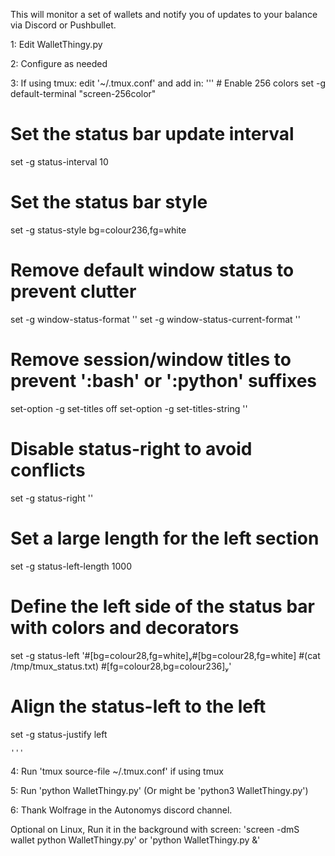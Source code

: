 This will monitor a set of wallets and notify you of updates to your balance via Discord or Pushbullet.

1: Edit WalletThingy.py

2: Configure as needed

3: If using tmux:
    edit '~/.tmux.conf' and add in:
    '''
    # Enable 256 colors
set -g default-terminal "screen-256color"

# Set the status bar update interval
set -g status-interval 10

# Set the status bar style
set -g status-style bg=colour236,fg=white

# Remove default window status to prevent clutter
set -g window-status-format ''
set -g window-status-current-format ''

# Remove session/window titles to prevent ':bash' or ':python' suffixes
set-option -g set-titles off
set-option -g set-titles-string ''

# Disable status-right to avoid conflicts
set -g status-right ''

# Set a large length for the left section
set -g status-left-length 1000

# Define the left side of the status bar with colors and decorators
set -g status-left '#[bg=colour28,fg=white]#[bg=colour28,fg=white] #(cat /tmp/tmux_status.txt) #[fg=colour28,bg=colour236]'

# Align the status-left to the left
set -g status-justify left

    '''

4: Run 'tmux source-file ~/.tmux.conf' if using tmux

5: Run 'python WalletThingy.py' (Or might be 'python3 WalletThingy.py')

6: Thank Wolfrage in the Autonomys discord channel.

Optional on Linux, Run it in the background with screen:
'screen -dmS wallet python WalletThingy.py' or 'python WalletThingy.py &'